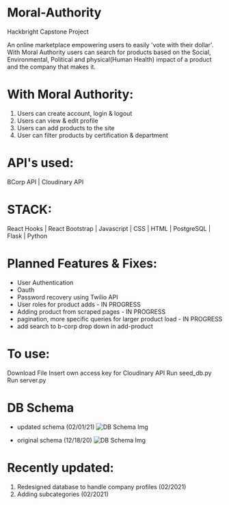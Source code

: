 # Moral-Authority
Hackbright Capstone Project

An online marketplace empowering users to easily 'vote with their dollar'.
With Moral Authority users can search for products based on  the Social, Environmental, Political and physical(Human Health) impact of a product and the company that makes it.

# With Moral Authority:

1. Users can create account, login & logout
2. Users can view & edit profile
3. Users can add products to the site
4. User can filter products by certification & department

# API's used:
BCorp API |  Cloudinary API

# STACK:
React Hooks | React Bootstrap | Javascript | CSS | HTML | PostgreSQL | Flask | Python

# Planned Features & Fixes:
* User Authentication
* Oauth
* Password recovery using Twilio API
* User roles for product adds - IN PROGRESS
* Adding product from scraped pages - IN PROGRESS
* pagination, more specific queries for larger product load - IN PROGRESS
* add search to b-corp drop down in add-product

# To use:
Download File
Insert own access key for Cloudinary API
Run seed_db.py
Run server.py

# DB Schema 

* updated schema (02/01/21)
![DB Schema Img](https://res.cloudinary.com/purcella/image/upload/v1612219040/testFolder/moral-authority_2_arltah.png)

* original schema (12/18/20)
![DB Schema Img](https://res.cloudinary.com/purcella/image/upload/v1608593131/testFolder/Screen_Shot_2020-12-20_at_6.44.20_PM_rlbmta.png)

# Recently updated:
1. Redesigned database to handle company profiles (02/2021)
2. Adding subcategories (02/2021)
